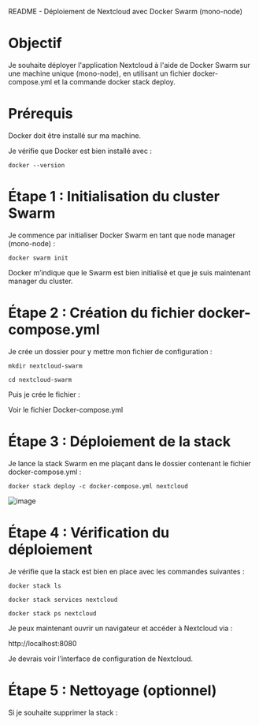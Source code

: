 README - Déploiement de Nextcloud avec Docker Swarm (mono-node)

# Objectif

Je souhaite déployer l'application Nextcloud à l'aide de Docker Swarm sur une machine unique (mono-node), en utilisant un fichier docker-compose.yml et la commande docker stack deploy.

# Prérequis

Docker doit être installé sur ma machine.

Je vérifie que Docker est bien installé avec :

`docker --version`

# Étape 1 : Initialisation du cluster Swarm

Je commence par initialiser Docker Swarm en tant que node manager (mono-node) :

`docker swarm init`

Docker m’indique que le Swarm est bien initialisé et que je suis maintenant manager du cluster.

# Étape 2 : Création du fichier docker-compose.yml

Je crée un dossier pour y mettre mon fichier de configuration :

`mkdir nextcloud-swarm`

`cd nextcloud-swarm`

Puis je crée le fichier :

Voir le fichier Docker-compose.yml

# Étape 3 : Déploiement de la stack

Je lance la stack Swarm en me plaçant dans le dossier contenant le fichier docker-compose.yml :

`docker stack deploy -c docker-compose.yml nextcloud`

![image](https://github.com/user-attachments/assets/1f62dce5-ef3a-465f-90cd-ac18fe10f984)


# Étape 4 : Vérification du déploiement

Je vérifie que la stack est bien en place avec les commandes suivantes :

`docker stack ls`

`docker stack services nextcloud`

`docker stack ps nextcloud`

Je peux maintenant ouvrir un navigateur et accéder à Nextcloud via :

http://localhost:8080

Je devrais voir l’interface de configuration de Nextcloud.

# Étape 5 : Nettoyage (optionnel)

Si je souhaite supprimer la stack :








